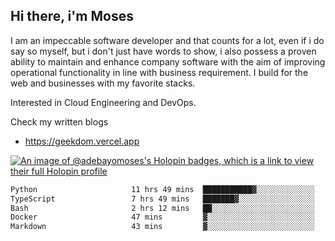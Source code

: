 ## Hi there, i'm Moses

I am an impeccable software developer and that counts for a lot, even if i do say so myself, but i don't just have words to show, i also possess a proven ability to maintain and enhance company software with the aim of improving operational functionality in line with business requirement. I build for the web and businesses with my favorite stacks.

Interested in Cloud Engineering and DevOps.

Check my written blogs
- https://geekdom.vercel.app

[![An image of @adebayomoses's Holopin badges, which is a link to view their full Holopin profile](https://holopin.me/adebayomoses)](https://holopin.io/@adebayomoses)

<!--START_SECTION:waka-->

```txt
Python                     11 hrs 49 mins  ███████████▓░░░░░░░░░░░░░   46.06 %
TypeScript                 7 hrs 49 mins   ███████▓░░░░░░░░░░░░░░░░░   30.44 %
Bash                       2 hrs 12 mins   ██░░░░░░░░░░░░░░░░░░░░░░░   08.59 %
Docker                     47 mins         ▓░░░░░░░░░░░░░░░░░░░░░░░░   03.11 %
Markdown                   43 mins         ▓░░░░░░░░░░░░░░░░░░░░░░░░   02.83 %
```

<!--END_SECTION:waka-->
